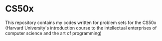 # CS50x
This repository contains my codes written for problem sets for the CS50x (Harvard University's introduction course to the intellectual enterprises of computer science and the art of programming)
